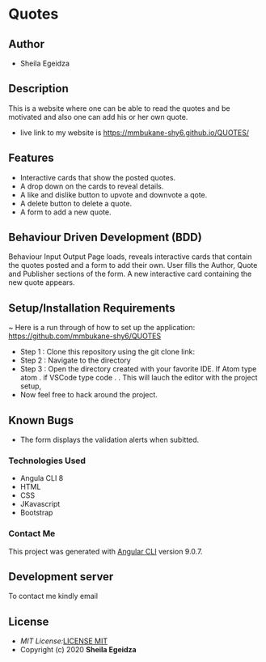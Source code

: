 # Quotes

## Author
* Sheila Egeidza

## Description
This is a website where one can be able to read the quotes and be motivated and also one can add his or her own quote.

* live link to my website is https://mmbukane-shy6.github.io/QUOTES/

## Features
* Interactive cards that show the posted quotes.
* A drop down on the cards to reveal details.
* A like and dislike button to upvote and downvote a qote.
* A delete button to delete a quote.
* A form to add a new quote.

## Behaviour Driven Development (BDD)
Behaviour	Input	Output
Page loads, reveals interactive cards that contain the quotes posted and a form to add their own.	User fills the Author, Quote and Publisher sections of the form.	A new interactive card containing the new quote appears.

## Setup/Installation Requirements
 ~ Here is a run through of how to set up the application: https://github.com/mmbukane-shy6/QUOTES


 * Step 1 : Clone this repository using the git clone link:
 * Step 2 : Navigate to the directory
 * Step 3 : Open the directory created with your favorite IDE. If Atom type atom . if VSCode type code . . This will lauch the editor with the project setup,
 * Now feel free to hack around the project.

## Known Bugs
* The form displays the validation alerts when subitted.

### Technologies Used
* Angula CLI 8
* HTML
* CSS
* JKavascript
* Bootstrap

### Contact Me

This project was generated with [Angular CLI](https://github.com/angular/angular-cli) version 9.0.7.

## Development server
To contact me kindly email 

## License

- _MIT License:_[LICENSE MIT](./LICENSE)
- Copyright (c) 2020 **Sheila Egeidza**




